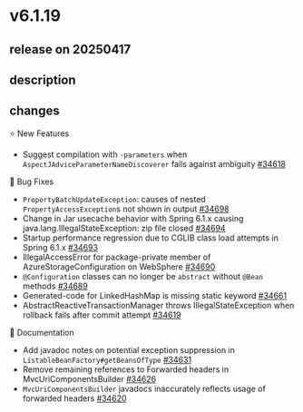 # v6.1.19

## release on 20250417

## description

## changes

⭐ New Features

* Suggest compilation with <code>-parameters</code> when <code>AspectJAdviceParameterNameDiscoverer</code> fails against ambiguity <a href="https://github.com/spring-projects/spring-framework/issues/34618" data-hovercard-type="issue" data-hovercard-url="/spring-projects/spring-framework/issues/34618/hovercard">#34618</a>

🐞 Bug Fixes

* <code>PropertyBatchUpdateException</code>: causes of nested <code>PropertyAccessException</code>s not shown in output <a href="https://github.com/spring-projects/spring-framework/issues/34698" data-hovercard-type="issue" data-hovercard-url="/spring-projects/spring-framework/issues/34698/hovercard">#34698</a>
* Change in Jar usecache behavior with Spring 6.1.x causing java.lang.IllegalStateException: zip file closed <a href="https://github.com/spring-projects/spring-framework/issues/34694" data-hovercard-type="issue" data-hovercard-url="/spring-projects/spring-framework/issues/34694/hovercard">#34694</a>
* Startup performance regression due to CGLIB class load attempts in Spring 6.1.x <a href="https://github.com/spring-projects/spring-framework/issues/34693" data-hovercard-type="issue" data-hovercard-url="/spring-projects/spring-framework/issues/34693/hovercard">#34693</a>
* IllegalAccessError for package-private member of AzureStorageConfiguration on WebSphere <a href="https://github.com/spring-projects/spring-framework/issues/34690" data-hovercard-type="issue" data-hovercard-url="/spring-projects/spring-framework/issues/34690/hovercard">#34690</a>
* <code>@Configuration</code> classes can no longer be <code>abstract</code> without <code>@Bean</code> methods <a href="https://github.com/spring-projects/spring-framework/issues/34689" data-hovercard-type="issue" data-hovercard-url="/spring-projects/spring-framework/issues/34689/hovercard">#34689</a>
* Generated-code for LinkedHashMap is missing static keyword <a href="https://github.com/spring-projects/spring-framework/issues/34661" data-hovercard-type="issue" data-hovercard-url="/spring-projects/spring-framework/issues/34661/hovercard">#34661</a>
* AbstractReactiveTransactionManager throws IllegalStateException when rollback fails after commit attempt <a href="https://github.com/spring-projects/spring-framework/issues/34619" data-hovercard-type="issue" data-hovercard-url="/spring-projects/spring-framework/issues/34619/hovercard">#34619</a>

📔 Documentation

* Add javadoc notes on potential exception suppression in <code>ListableBeanFactory#getBeansOfType</code> <a href="https://github.com/spring-projects/spring-framework/issues/34631" data-hovercard-type="issue" data-hovercard-url="/spring-projects/spring-framework/issues/34631/hovercard">#34631</a>
* Remove remaining references to Forwarded headers in MvcUriComponentsBuilder <a href="https://github.com/spring-projects/spring-framework/issues/34626" data-hovercard-type="issue" data-hovercard-url="/spring-projects/spring-framework/issues/34626/hovercard">#34626</a>
* <code>MvcUriComponentsBuilder</code> javadocs inaccurately reflects usage of forwarded headers <a href="https://github.com/spring-projects/spring-framework/issues/34620" data-hovercard-type="issue" data-hovercard-url="/spring-projects/spring-framework/issues/34620/hovercard">#34620</a>

